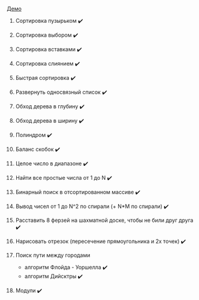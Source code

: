 [Демо](https://thebraid.github.io/algorithms/)  

1. Сортировка пузырьком :heavy_check_mark:
2. Сортировка выбором :heavy_check_mark:
3. Сортировка вставками :heavy_check_mark:
4. Сортировка слиянием :heavy_check_mark:
5. Быстрая сортировка :heavy_check_mark:

6. Развернуть односвязный список :heavy_check_mark:
7. Обход дерева в глубину :heavy_check_mark:
8. Обход дерева в ширину :heavy_check_mark:

9. Полиндром :heavy_check_mark:
10. Баланс скобок :heavy_check_mark:
11. Целое число в диапазоне :heavy_check_mark:
12. Найти все простые числа от 1 до N :heavy_check_mark:

13. Бинарный поиск в отсортированном массиве :heavy_check_mark:
14. Вывод чисел от 1 до N^2 по спирали (+ N*M по спирали) :heavy_check_mark:
15. Расставить 8 ферзей на шахматной доске, чтобы не били друг друга :heavy_check_mark:
16. Нарисовать отрезок (пересечение прямоугольника и 2х точек) :heavy_check_mark:
17. Поиск пути между городами
    * алгоритм Флойда - Уоршелла :heavy_check_mark:
    * алгоритм Дийсктры :heavy_check_mark:
18. Модули :heavy_check_mark:
